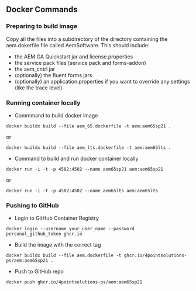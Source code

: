 ## Docker Commands

### Preparing to build image

Copy all the files into a subdirectory of the directory containing the aem.dokerfile file called AemSoftware. 
This should include:

* the AEM GA Quickstart jar and license.properties
* the service pack files (service pack and forms-addon)
* the aem_cntrl jar
* (optionally) the fluent forms jars
* (optionally) an application.properties if you want to override any settings (like the trace level)

### Running container locally

* Commmand to build docker image

`docker buildx build --file aem_65.dockerfile -t aem:aem65sp21 .`

or

`docker buildx build --file aem_lts.dockerfile -t aem:aem65lts .`

* Command to build and run docker container locally

`docker run -i -t -p 4502:4502 --name aem65sp21 aem:aem65sp21`

or

`docker run -i -t -p 4502:4502 --name aem65lts aem:aem65lts`

### Pushing to GitHub

* Login to GitHub Container Registry

`docker login --username your_user_name --password personal_github_token ghcr.io`

* Build the image with the correct tag

`docker buildx build --file aem.dockerfile -t ghcr.io/4pointsolutions-ps/aem:aem65sp21 .`

* Push to GitHub repo

`docker push ghcr.io/4pointsolutions-ps/aem:aem65sp21`
